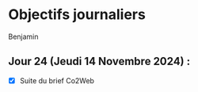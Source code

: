 # Objectifs journaliers

Benjamin

## Jour 24 (Jeudi 14 Novembre 2024) :

- [x] Suite du brief Co2Web
